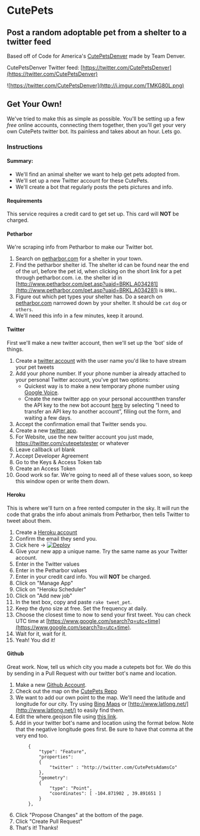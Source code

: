 CutePets
========

Post a random adoptable pet from a shelter to a twitter feed
------------------------------------------------------------

Based off of Code for America's [CutePetsDenver](https://github.com/codeforamerica/cutepetsdenver) made by Team Denver.

CutePetsDenver Twitter feed: [https://twitter.com/CutePetsDenver](https://twitter.com/CutePetsDenver)

![https://twitter.com/CutePetsDenver](http://i.imgur.com/TMKG80L.png)

## Get Your Own!
We've tried to make this as simple as possible. You'll be setting up a few _free_ online accounts, connecting them together, then you'll get your very own CutePets twitter bot. Its painless and takes about an hour. Lets go.


### Instructions
#### Summary:
* We'll find an animal shelter we want to help get pets adopted from.
* We'll set up a new Twitter account for these CutePets.
* We'll create a bot that regularly posts the pets pictures and info.

#### Requirements
This service requires a credit card to get set up. This card will **NOT** be charged.

#### Petharbor
We're scraping info from Petharbor to make our Twitter bot.

1. Search on [petharbor.com](http://www.petharbor.com) for a shelter in your town.
2. Find the petharbor shelter id. The shelter id can be found near the end of the url, before the pet id, when clicking on the short link for a pet through petharbor.com. i.e. the shelter id in [http://www.petharbor.com/pet.asp?uaid=BRKL.A034281](http://www.petharbor.com/pet.asp?uaid=BRKL.A034281) is `BRKL`.
3. Figure out which pet types your shelter has. Do a search on [petharbor.com](http://www.petharbor.com) narrowed down by your shelter. It should be `cat` `dog` or `others`.
4. We'll need this info in a few minutes, keep it around.


#### Twitter
First we'll make a new twitter account, then we'll set up the 'bot' side of things.

1. Create a [twitter account](https://twitter.com/signup) with the user name you'd like to have stream your pet tweets
2. Add your phone number. If your phone number ia already attached to your personal Twitter account, you've got two options:
    * Quickest way is to make a new temporary phone number using [Google Voice](https://www.google.com/voice).
    * Create the new twitter app on your personal accountthen transfer the API key to the new bot account [here](https://support.twitter.com/forms/platform) by selecting “I need to transfer an API key to another account”, filling out the form, and waiting a few days.
3. Accept the confirmation email that Twitter sends you.
4. Create a new [twitter app](https://apps.twitter.com/).
5. For Website, use the new twitter account you just made, https://twitter.com/cutepetstester or whatever
6. Leave callback url blank
7. Accept Developer Agreement
8. Go to the Keys & Access Token tab
9. Create an Access Token
10. Good work so far. We're going to need all of these values soon, so keep this window open or write them down.

#### Heroku
This is where we'll turn on a free rented computer in the sky. It will run the code that grabs the info about animals from Petharbor, then tells Twitter to tweet about them.

1. Create a [Heroku account](https://id.heroku.com/signup/www-header)
2. Confirm the email they send you.
3. Cick here -> [![Deploy](https://www.herokucdn.com/deploy/button.png)](https://heroku.com/deploy)
4. Give your new app a unique name. Try the same name as your Twitter account.
5. Enter in the Twitter values
6. Enter in the Petharbor values
7. Enter in your credit card info. You will **NOT** be charged.
8. Click on "Manage App"
9. Click on "Heroku Scheduler"
10. Click on "Add new job"
11. In the text box, copy and paste `rake tweet_pet`.
12. Keep the dyno size at free. Set the frequency at daily.
13. Choose the closest time to now to send your first tweet. You can check UTC time at [https://www.google.com/search?q=utc+time](https://www.google.com/search?q=utc+time).
14. Wait for it, wait for it.
15. Yeah! You did it!

#### Github
Great work. Now, tell us which city you made a cutepets bot for. We do this by sending in a Pull Request with our twitter bot's name and location.

1. Make a new [Github Account](https://github.com/join).
2. Check out the map on the [CutePets Repo](https://github.com/codeforamerica/CutePets/blob/master/where.geojson)
3. We want to add our own point to the map. We'll need the latitude and longitude for our city. Try using [Bing Maps](https://www.bing.com/maps/) or [http://www.latlong.net/](http://www.latlong.net/) to easily find them.
4. Edit the where.geojson file using [this link](https://github.com/codeforamerica/CutePets/edit/master/where.geojson).
5. Add in your twitter bot's name and location using the format below. Note that the negative longitude goes first. Be sure to have that comma at the very end too.
```
		{
			"type": "Feature",
			"properties":
			{
				"twitter" : "http://twitter.com/CutePetsAdamsCo"
			},
			"geometry":
			{
				"type": "Point",
				"coordinates": [ -104.871902 , 39.891651 ]
			}
		},
```
6. Click "Propose Changes" at the bottom of the page.
7. Click "Create Pull Request"
8. That's it! Thanks!
